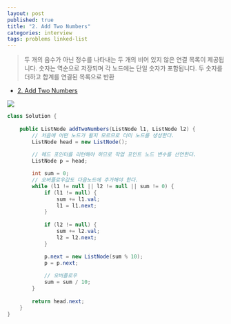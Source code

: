 ```yaml
---
layout: post
published: true
title: "2. Add Two Numbers"
categories: interview
tags: problems linked-list
---
```


> 두 개의 음수가 아닌 정수를 나타내는 두 개의 비어 있지 않은 연결 목록이 제공됩니다. 숫자는 역순으로 저장되며 각 노드에는 단일 숫자가 포함됩니다.
> 두 숫자를 더하고 합계를 연결된 목록으로 반환

- [2. Add Two Numbers](https://leetcode.com/problems/add-two-numbers/)

![](https://assets.leetcode.com/uploads/2020/10/02/addtwonumber1.jpg)

```java
class Solution {
    
    public ListNode addTwoNumbers(ListNode l1, ListNode l2) {
        // 처음에 어떤 노드가 될지 모르므로 더미 노드를 생성한다.
        ListNode head = new ListNode();
        
        // 헤드 포인터를 리턴해야 하므로 작업 포인트 노드 변수를 선언한다.
        ListNode p = head;

        int sum = 0;
        // 오버플로우값도 다음노드에 추가해야 한다.
        while (l1 != null || l2 != null || sum != 0) {
            if (l1 != null) {
                sum += l1.val;
                l1 = l1.next;
            }
            
            if (l2 != null) {
                sum += l2.val;
                l2 = l2.next;
            }

            p.next = new ListNode(sum % 10);
            p = p.next;
            
            // 오버플로우
            sum = sum / 10;
        }
        
        return head.next;
    }
}
```